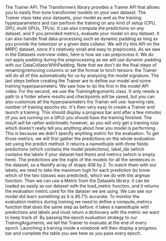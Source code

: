 The Trainer API. The Transformers library provides a Trainer API that allows you to easily fine-tune transformer models on your own dataset. The Trainer class take your datasets, your model as well as the training hyperparameters and can perform the training on any kind of setup (CPU, GPU, multi GPUs, TPUs). It can also compute the predictions on any dataset, and if you provided metrics, evaluate your model on any dataset. It can also handle final data-processing such as dynamic padding as long as you provide the tokenizer or a given data collator. We will try this API on the MRPC dataset, since it's relatively small and easy to preprocess. As we saw in the Datasets overview video, here is how we can preprocess it. We do not apply padding during the preprocessing as we will use dynamic padding with our DataCollatorWithPadding. Note that we don't do the final steps of renaming/removing columns or set the format to torch tensors: the Trainer will do all of this automatically for us by analyzing the model signature. The last steps before creating the Trainer are to define our model and some training hyperparameters. We saw how to do the first in the model API video. For the second, we use the TrainingArguments class. It only needs a path to a folder where results and checkpoints will be saved, but you can also customize all the hyperparameters the Trainer will use: learning rate, number of training epochs etc. It's then very easy to create a Trainer and launch a training. This should display a progress bar and after a few minutes (if you are running on a GPU) you should have the training finished. The result will be rather anticlimatic however, as you will only get a training loss which doesn't really tell you anything about how you model is performing. This is because we didn't specify anything metric for the evaluation. To get those metrics, we will first gather the predictions on the whole evaluation set using the predict method. It returns a namedtuple with three fields: predictions (which contains the model predictions), label_ids (which contains the labels if your dataset had them) and metrics (which is empty here). The predictions are the logits of the models for all the sentences in the dataset, so a NumPy array of shape 408 by 2. To match them with our labels, we need to take the maximum logit for each prediction (to know which of the two classes was predicted), which we do with the argmax function. Then we can use a Metric from the Datasets library: it can be loaded as easily as our dataset with the load_metric function, and it returns the evaluation metric used for the dataser we are using. We can see our model did learn something as it is 85.7% accurate. To monitor the evaluation metrics during training we need to define a compute_metrics function that does the same step as before: it takes a namedtuple with predictions and labels and must return a dictionary with the metric we want to keep track of. By passing the epoch evaluation strategy to our TrainingArguments, we tell the Trainer to evaluate at the end of every epoch. Launching a training inside a notebook will then display a progress bar and complete the table you see here as you pass every epoch.